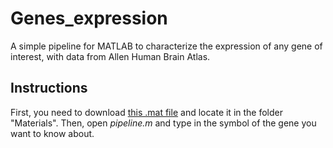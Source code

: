 # Genes_expression
A simple pipeline for MATLAB to characterize the expression of any gene of interest, with data from Allen Human Brain Atlas.

## Instructions
First, you need to download [this .mat file](https://figshare.com/articles/dataset/AHBA_Gene_expression/14458908) and locate it in the folder "Materials".
Then, open _pipeline.m_ and type in the symbol of the gene you want to know about.

